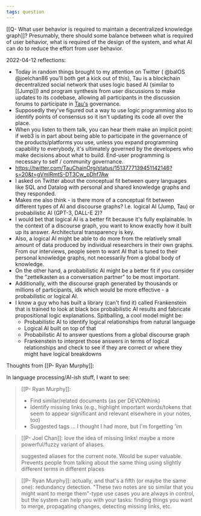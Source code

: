 ```yaml
---
tags: question
---
```

[[Q- What user behavior is required to maintain a decentralized knowledge graph]]? Presumably, there should some balance between what is required of user behavior, what is required of the design of the system, and what AI can do to reduce the effort from user behavior.

2022-04-12 reflections:

- Today in random things brought to my attention on Twitter ( @balOS @joelchan86 you'll both get a kick out of this), Tau is a blockchain decentralized social network that uses logic based AI (similar to [[Jump]]) and program synthesis from user discussions to make updates to its codebase, allowing all participants in the discussion forums to participate in [Tau's](https://tau.net/) governance.
- Supposedly they've figured out a way to use logic programming also to identify points of consensus so it isn't updating its code all over the place.
- When you listen to them talk, you can hear them make an implicit point: if web3 is in part about being able to participate in the governance of the products/platforms you use, unless you expand programming capability to everybody, it's ultimately governed by the developers who make decisions about what to build. End-user programming is necessary to self / community governance.
- https://twitter.com/TauChainOrg/status/1513777139451142146?s=20&t=gVmIRmtS-DT3Cw_pDhf7Aw
- I asked on Twitter about the conceptual fit between query languages like SQL and Datalog with personal and shared knowledge graphs and they responded.
- Makes me also think - is there more of a conceptual fit between different types of AI and discourse graphs? I.e. logical AI (Jump, Tau) or probabilistic AI (GPT-3, DALL-E 2)?
- I would bet that logical AI is a better fit because it's fully explainable. In the context of a discourse graph, you want to know exactly how it built up its answer. Architectural transparency is key.
- Also, a logical AI might be able to do more from the relatively small amount of data produced by individual researchers in their own graphs. From our interviews, people seem to want AI that is tuned to their personal knowledge graphs, not necessarily from a global body of knowledge.
- On the other hand, a probabilistic AI might be a better fit if you consider the "zettelkasten as a conversation partner" to be most important.
- Additionally, with the discourse graph generated by thousands or millions of participants, idk which would be more effective - a probabilistic or logical AI.
- I know a guy who has built a library (can't find it) called Frankenstein that is trained to look at black box probabilistic AI results and fabricate propositional logic explanations. Spitballing, a cool model might be:
	- Probabilistic AI to identify logical relationships from natural language
	- Logical AI built on top of that
	- Probabilistic AI to answer questions from a global discourse graph
	- Frankenstein to interpret those answers in terms of logical relationships and check to see if they are correct or where they might have logical breakdowns

Thoughts from [[P- Ryan Murphy]]:

In language processing/AI-ish stuff, I want to see:
> [[P- Ryan Murphy]]:
> - Find similar/related documents (as per DEVONthink) 
> - Identify missing links (e.g., highlight important words/tokens that seem to appear significant and relevant elsewhere in your notes, too) 
> - Suggested tags ... I thought I had more, but I'm forgetting 'im

> [[P- Joel Chan]]: 
> love the idea of missing links! maybe a more powerful/fuzzy variant of aliases. 
>
> suggested aliases for the current note. Would be super valuable. Prevents people from talking about the same thing using slightly different terms in different places

> [[P- Ryan Murphy]]: actually, and that's a fifth (or maybe the same one): redundancy detection. "These two notes are so similar that you might want to merge them"-type use cases
> you are always in control, but the system can help you with your tasks: finding things you want to merge, propagating changes, detecting missing links, etc.